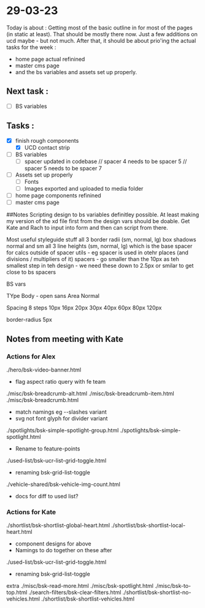 # 29-03-23

Today is about :
Getting most of the basic outline in for most of the pages (in static at least). That should be mostly there now. Just a few additions on ucd maybe - but not much.
After that, it should be about prio'ing the actual tasks for the week :
- home page actual refinined
- master cms page
- and the bs variables and assets set up properly.

## Next task :
  - [ ] BS variables

## Tasks :
- [x] finish rough components
  - [x] UCD contact strip
- [ ] BS variables
  - [ ] spacer updated in codebase
        // spacer 4 needs to be spacer 5
        // spacer 5 needs to be spacer 7
- [ ] Assets set up properly
  - [ ] Fonts
  - [ ] Images exported and uploaded to media folder
- [ ] home page components refinined
- [ ] master cms page

##Notes
Scripting design to bs variables definitley possible. At least making my version of the xd file first from the design vars should be doable. Get Kate and Rach to input into form and then can script from there.

Most useful styleguide stuff
all 3 border radii (sm, normal, lg)
box shadows normal and sm
all 3 line heights (sm, normal, lg)
which is the base spacer for calcs outside of spacer utils - eg spacer is used in otehr places (and divisions / multipliers of it)
spacers - go smaller than the 10px as teh smallest step in teh design - we need these down to 2.5px or smilar to get close to bs spacers

BS vars

TYpe
Body - open sans
Area Normal

Spacing
8 steps
10px
16px
20px
30px
40px
60px
80px
120px

border-radius 5px



## Notes from meeting with Kate

### Actions for Alex
./hero/bsk-video-banner.html
- flag aspect ratio query with fe team

./misc/bsk-breadcrumb-alt.html
./misc/bsk-breadcrumb-item.html
./misc/bsk-breadcrumb.html
- match namings eg --slashes variant
- svg not font glyph for divider variant

./spotlights/bsk-simple-spotlight-group.html
./spotlights/bsk-simple-spotlight.html
- Rename to feature-points

./used-list/bsk-ucr-list-grid-toggle.html
- renaming bsk-grid-list-toggle

./vehicle-shared/bsk-vehicle-img-count.html
- docs for diff to used list?

### Actions for Kate
./shortlist/bsk-shortlist-global-heart.html
./shortlist/bsk-shortlist-local-heart.html
- component designs for above
- Namings to do together on these after


./used-list/bsk-ucr-list-grid-toggle.html
- renaming bsk-grid-list-toggle

extra
./misc/bsk-read-more.html
./misc/bsk-spotlight.html
./misc/bsk-to-top.html
./search-filters/bsk-clear-filters.html
./shortlist/bsk-shortlist-no-vehicles.html
./shortlist/bsk-shortlist-vehicles.html